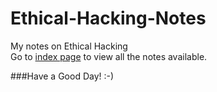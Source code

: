# Ethical-Hacking-Notes  
My notes on Ethical Hacking  
Go to [index page](index.md) to view all the notes available.  

###Have a Good Day! :-)
